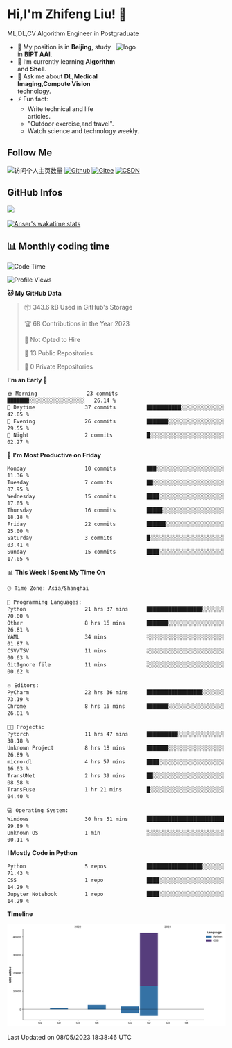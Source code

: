 <!--
**stonedada/stonedada** is a ✨ _special_ ✨ repository because its `README.md` (this file) appears on your GitHub profile.

Here are some ideas to get you started:

- 🔭 I’m currently working on ...
- 🌱 I’m currently learning ...
- 👯 I’m looking to collaborate on ...
- 🤔 I’m looking for help with ...
- 💬 Ask me about ...
- 📫 How to reach me: ...
- 😄 Pronouns: ...
- ⚡ Fun fact: ...
-->
# Hi,I'm Zhifeng Liu! 👋
ML,DL,CV Algorithm Engineer in Postgraduate

<img src="https://github-readme-stats-git-masterrstaa-rickstaa.vercel.app/api?username=stonedada&show_icons=true&count_private=true&theme=vue" alt="logo" height="160" align="right" width="50%" />

- 🔭 My position is in **Beijing**, study in **BIPT AAI**.
- 🌱 I’m currently learning **Algorithm** and **Shell**.
- 💬 Ask me about **DL,Medical Imaging,Compute Vision** technology.
- ⚡ Fun fact: 
  - Write technical and life articles.
  - "Outdoor exercise,and travel".
  - Watch science and technology weekly.

## Follow Me
![访问个人主页数量](https://komarev.com/ghpvc/?username=stonedada&color=green)
[![Github](https://img.shields.io/github/followers/stonedada?label=Github&style=social)](https://github.com/stonedada)
[![Gitee](https://img.shields.io/badge/-Gitee-EA4335?style=flat-square&logo=Gitee&logoColor=white)](https://gitee.com/liu-shitou)
[![CSDN](https://img.shields.io/badge/-CSDN-c14438?style=flat-square&logo=C&logoColor=white)](https://blog.csdn.net/weixin_43913261?type=blog)
## GitHub Infos
<!--
<img src="https://github-profile-trophy.vercel.app/?username=stonedada&theme=flat&column=7" alt="logo" height="160" align="center" style="margin: auto;" />
[![GitHub Streak](https://github-readme-streak-stats.herokuapp.com/?user=stonedada&theme=vue)](https://github.com/stonedada)
-->
<a href="https://github.com/stonedada">
  <img src="https://github-readme-stats-git-masterrstaa-rickstaa.vercel.app/api/top-langs/?username=stonedada&layout=compact&theme=vue" />
</a>

[![Anser's wakatime stats](https://github-readme-stats.vercel.app/api/wakatime?username=stonedada&layout=compact&custom_title=Wakatime%20Stats%20(this%20week))](https://wakatime.com/@stonedada)


## :bar_chart: Monthly coding time

<!--START_SECTION:waka-->
![Code Time](http://img.shields.io/badge/Code%20Time-133%20hrs%202%20mins-blue)

![Profile Views](http://img.shields.io/badge/Profile%20Views-0-blue)

**🐱 My GitHub Data** 

> 📦 343.6 kB Used in GitHub's Storage 
 > 
> 🏆 68 Contributions in the Year 2023
 > 
> 🚫 Not Opted to Hire
 > 
> 📜 13 Public Repositories 
 > 
> 🔑 0 Private Repositories 
 > 
**I'm an Early 🐤** 

```text
🌞 Morning                23 commits          ███████░░░░░░░░░░░░░░░░░░   26.14 % 
🌆 Daytime                37 commits          ███████████░░░░░░░░░░░░░░   42.05 % 
🌃 Evening                26 commits          ███████░░░░░░░░░░░░░░░░░░   29.55 % 
🌙 Night                  2 commits           █░░░░░░░░░░░░░░░░░░░░░░░░   02.27 % 
```
📅 **I'm Most Productive on Friday** 

```text
Monday                   10 commits          ███░░░░░░░░░░░░░░░░░░░░░░   11.36 % 
Tuesday                  7 commits           ██░░░░░░░░░░░░░░░░░░░░░░░   07.95 % 
Wednesday                15 commits          ████░░░░░░░░░░░░░░░░░░░░░   17.05 % 
Thursday                 16 commits          █████░░░░░░░░░░░░░░░░░░░░   18.18 % 
Friday                   22 commits          ██████░░░░░░░░░░░░░░░░░░░   25.00 % 
Saturday                 3 commits           █░░░░░░░░░░░░░░░░░░░░░░░░   03.41 % 
Sunday                   15 commits          ████░░░░░░░░░░░░░░░░░░░░░   17.05 % 
```


📊 **This Week I Spent My Time On** 

```text
🕑︎ Time Zone: Asia/Shanghai

💬 Programming Languages: 
Python                   21 hrs 37 mins      ██████████████████░░░░░░░   70.00 % 
Other                    8 hrs 16 mins       ███████░░░░░░░░░░░░░░░░░░   26.81 % 
YAML                     34 mins             ░░░░░░░░░░░░░░░░░░░░░░░░░   01.87 % 
CSV/TSV                  11 mins             ░░░░░░░░░░░░░░░░░░░░░░░░░   00.63 % 
GitIgnore file           11 mins             ░░░░░░░░░░░░░░░░░░░░░░░░░   00.62 % 

🔥 Editors: 
PyCharm                  22 hrs 36 mins      ██████████████████░░░░░░░   73.19 % 
Chrome                   8 hrs 16 mins       ███████░░░░░░░░░░░░░░░░░░   26.81 % 

🐱‍💻 Projects: 
Pytorch                  11 hrs 47 mins      ██████████░░░░░░░░░░░░░░░   38.18 % 
Unknown Project          8 hrs 18 mins       ███████░░░░░░░░░░░░░░░░░░   26.89 % 
micro-dl                 4 hrs 57 mins       ████░░░░░░░░░░░░░░░░░░░░░   16.03 % 
TransUNet                2 hrs 39 mins       ██░░░░░░░░░░░░░░░░░░░░░░░   08.58 % 
TransFuse                1 hr 21 mins        █░░░░░░░░░░░░░░░░░░░░░░░░   04.40 % 

💻 Operating System: 
Windows                  30 hrs 51 mins      █████████████████████████   99.89 % 
Unknown OS               1 min               ░░░░░░░░░░░░░░░░░░░░░░░░░   00.11 % 
```

**I Mostly Code in Python** 

```text
Python                   5 repos             ██████████████████░░░░░░░   71.43 % 
CSS                      1 repo              ████░░░░░░░░░░░░░░░░░░░░░   14.29 % 
Jupyter Notebook         1 repo              ████░░░░░░░░░░░░░░░░░░░░░   14.29 % 
```



**Timeline**

![Lines of Code chart](https://raw.githubusercontent.com/stonedada/stonedada/main/assets/bar_graph.png)


 Last Updated on 08/05/2023 18:38:46 UTC
<!--END_SECTION:waka-->